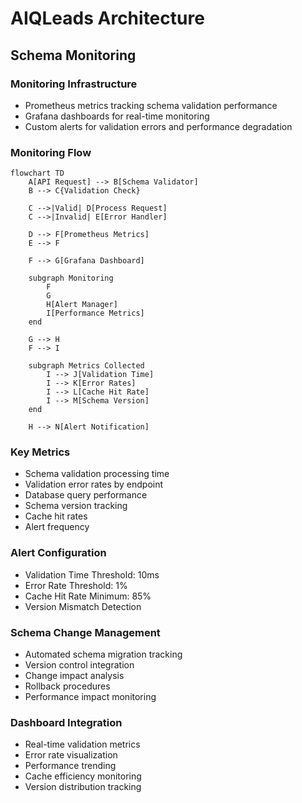 # AIQLeads Architecture

## Schema Monitoring

### Monitoring Infrastructure
- Prometheus metrics tracking schema validation performance
- Grafana dashboards for real-time monitoring
- Custom alerts for validation errors and performance degradation

### Monitoring Flow
```mermaid
flowchart TD
    A[API Request] --> B[Schema Validator]
    B --> C{Validation Check}
    
    C -->|Valid| D[Process Request]
    C -->|Invalid| E[Error Handler]
    
    D --> F[Prometheus Metrics]
    E --> F
    
    F --> G[Grafana Dashboard]
    
    subgraph Monitoring
        F
        G
        H[Alert Manager]
        I[Performance Metrics]
    end
    
    G --> H
    F --> I
    
    subgraph Metrics Collected
        I --> J[Validation Time]
        I --> K[Error Rates]
        I --> L[Cache Hit Rate]
        I --> M[Schema Version]
    end
    
    H --> N[Alert Notification]
```

### Key Metrics
- Schema validation processing time
- Validation error rates by endpoint
- Database query performance
- Schema version tracking
- Cache hit rates
- Alert frequency

### Alert Configuration
- Validation Time Threshold: 10ms
- Error Rate Threshold: 1%
- Cache Hit Rate Minimum: 85%
- Version Mismatch Detection

### Schema Change Management
- Automated schema migration tracking
- Version control integration
- Change impact analysis
- Rollback procedures
- Performance impact monitoring

### Dashboard Integration
- Real-time validation metrics
- Error rate visualization
- Performance trending
- Cache efficiency monitoring
- Version distribution tracking
